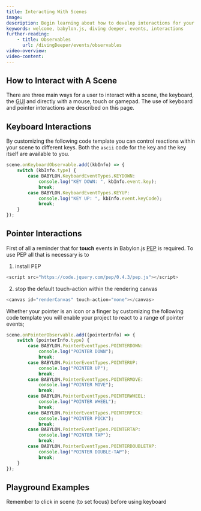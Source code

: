 ```yaml
---
title: Interacting With Scenes
image: 
description: Begin learning about how to develop interactions for your Babylon.js scenes.
keywords: welcome, babylon.js, diving deeper, events, interactions 
further-reading:
    - title: Observables
      url: /divingDeeper/events/observables
video-overview:
video-content:
---
```


## How to Interact with A Scene

There are three main ways for a user to interact with a scene, the keyboard, the [GUI](/divingDeeper/gui) and directly with a mouse, touch or gamepad. The use of keyboard and pointer interactions are described on this page.

## Keyboard Interactions

By customizing the following code template you can control reactions within your scene to different keys. Both the `ascii` code for the key and the key itself are available to you.

```javascript
scene.onKeyboardObservable.add((kbInfo) => {
	switch (kbInfo.type) {
		case BABYLON.KeyboardEventTypes.KEYDOWN:
			console.log("KEY DOWN: ", kbInfo.event.key);
			break;
		case BABYLON.KeyboardEventTypes.KEYUP:
			console.log("KEY UP: ", kbInfo.event.keyCode);
			break;
	}
});
```

## Pointer Interactions

First of all a reminder that for **touch** events in Babylon.js [PEP](https://github.com/jquery/PEP) is required. To use PEP all that is necessary is to

1. install PEP

```javascript
<script src="https://code.jquery.com/pep/0.4.3/pep.js"></script>
```

2. stop the default touch-action within the rendering canvas 

```javascript
<canvas id="renderCanvas" touch-action="none"></canvas>
```


Whether your pointer is an icon or a finger by customizing the following code template you will enable your project to react to a range of pointer events;

```javascript
scene.onPointerObservable.add((pointerInfo) => {
	switch (pointerInfo.type) {
		case BABYLON.PointerEventTypes.POINTERDOWN:
			console.log("POINTER DOWN");
			break;
		case BABYLON.PointerEventTypes.POINTERUP:
			console.log("POINTER UP");
			break;
		case BABYLON.PointerEventTypes.POINTERMOVE:
			console.log("POINTER MOVE");
			break;
		case BABYLON.PointerEventTypes.POINTERWHEEL:
			console.log("POINTER WHEEL");
			break;
		case BABYLON.PointerEventTypes.POINTERPICK:
			console.log("POINTER PICK");
			break;
		case BABYLON.PointerEventTypes.POINTERTAP:
			console.log("POINTER TAP");
			break;
		case BABYLON.PointerEventTypes.POINTERDOUBLETAP:
			console.log("POINTER DOUBLE-TAP");
			break;
    }
});
```

## Playground Examples

<Playground id="#0XYMA9#1" title="Scene Observables Template" description="Simple scene observables template." image="/img/playgroundsAndNMEs/divingDeeperInteractions1.jpg"/>
<Playground id="#7CBW04" title="Simple Drag Example" description="Simple example of a drag behavior." image="/img/playgroundsAndNMEs/divingDeeperInteractions2.jpg"/>
<Playground id="#XZ0TH6" title="Simple Keyboard Input Example" description="Simple example of keyboard input." image="/img/playgroundsAndNMEs/divingDeeperInteractions3.jpg"/>

Remember to click in scene (to set focus) before using keyboard